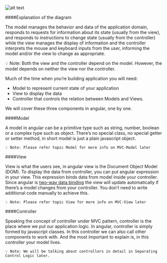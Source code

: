 
![alt text](http://www.ibm.com/developerworks/library/mo-prototype-watson/figure2.png "MVC")

####Explanation of the diagram

The model manages the behavior and data of the application domain, responds to requests for information about its state (usually from the view), and responds to instructions to change state (usually from the controller) while the view manages the display of information and the controller interprets the mouse and keyboard inputs from the user, informing the model and/or the view to change as appropriate.


💡 Note:  Both the view and the controller depend on the model. However, the model depends on neither the view nor the controller. 

Much of the time when you’re building application you will need:

*	Model to represent current state of your application
*	View to display the data
*	Controller that controls the relation between Models and Views.

We will cover these three components in angular, one by one.

####Model

A model in angular can be a primitive type such as string, number, boolean or a complex type such as object. There’s no special class, no special getter or setter method, in short model is just a plain javascript object.

`💡 Note: Please refer topic Model for more info on MVC-Model later`

####View

View is what the users see, in angular view is the Document Object Model (DOM). To display the data from controller, you can put angular expression in your view. This expression binds data from model inside your controller. Since angular is <a class="x-grid-item"  href='/slidedeck/#6. View-Models-and-Data-Binding/5. Two-way Binding' target="_blank">two-way data binding</a> the view will update automatically if there’s a model changes from your controller. You don’t need to write additional code manually to achieve this.

`💡 Note: Please refer topic View for more info on MVC-View later`

####Controller

Speaking the concept of controller under MVC pattern, controller is the place where we put our application logic. In angular, controller is simply formed by javascript classes. In this controller we can also call other components to work with. And the most important to explain is, in this controller your model lives.

`💡 Note: We will be talking about controllers in detail in Separating Control Logic later.`
